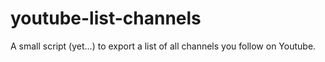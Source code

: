 # youtube-list-channels
A small script (yet...) to export a list of all channels you follow on Youtube.
